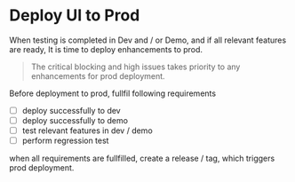 # Deploy UI to Prod

When testing is completed in Dev and / or Demo, and if all relevant features are ready, It is time to deploy enhancements to prod.

> The critical blocking and high issues takes priority to any enhancements for prod deployment.

Before deployment to prod, fullfil following requirements

- [ ] deploy successfully to dev
- [ ] deploy successfully to demo
- [ ] test relevant features in dev / demo
- [ ] perform regression test

when all requirements are fullfilled, create a release / tag, which triggers prod deployment.

